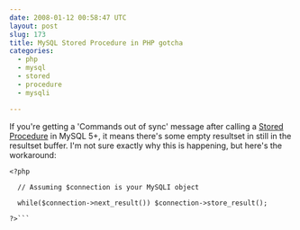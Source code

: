 ```yaml
---
date: 2008-01-12 00:58:47 UTC
layout: post
slug: 173
title: MySQL Stored Procedure in PHP gotcha
categories:
  - php
  - mysql
  - stored
  - procedure
  - mysqli

---
```

<p>If you're getting a 'Commands out of sync' message after calling a <a href="http://dev.mysql.com/doc/refman/5.0/en/stored-procedures.html">Stored Procedure</a> in MySQL 5+, it means there's some empty resultset in still in the resultset buffer. I'm not sure exactly why this is happening, but here's the workaround:</p>

```
<?php
  
  // Assuming $connection is your MySQLI object

  while($connection->next_result()) $connection->store_result();

?>```